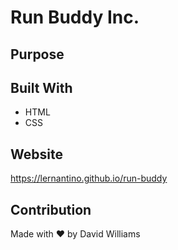# Run Buddy Inc.

## Purpose

## Built With

- HTML
- CSS

## Website

https://lernantino.github.io/run-buddy

## Contribution

Made with ❤️ by David Williams

